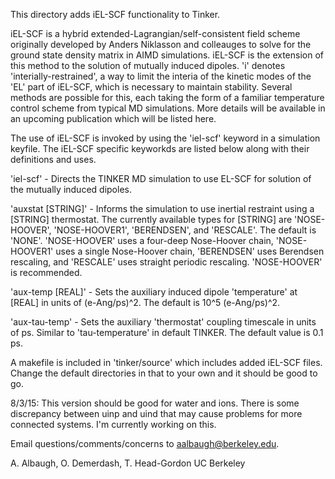 This directory adds iEL-SCF functionality to Tinker.

iEL-SCF is a hybrid extended-Lagrangian/self-consistent field scheme originally developed by Anders Niklasson and colleauges to solve for the ground state density matrix in AIMD simulations.  iEL-SCF is the extension of this method to the solution of mutually induced dipoles.  'i' denotes 'interially-restrained', a way to limit the interia of the kinetic modes of the 'EL' part of iEL-SCF, which is necessary to maintain stability.  Several methods are possible for this, each taking the form of a familiar temperature control scheme from typical MD simulations.  More details will be available in an upcoming publication which will be listed here.

The use of iEL-SCF is invoked by using the 'iel-scf' keyword in a simulation keyfile.  The iEL-SCF specific keyworkds are listed below along with their definitions and uses.

'iel-scf' - Directs the TINKER MD simulation to use EL-SCF for solution of the mutually induced dipoles.

'auxstat [STRING]' - Informs the simulation to use inertial restraint using a [STRING] thermostat.  The currently available types for [STRING] are 'NOSE-HOOVER', 'NOSE-HOOVER1', 'BERENDSEN', and 'RESCALE'.  The default is 'NONE'.  'NOSE-HOOVER' uses a four-deep Nose-Hoover chain, 'NOSE-HOOVER1' uses a single Nose-Hoover chain, 'BERENDSEN' uses Berendsen rescaling, and 'RESCALE' uses straight periodic rescaling.  'NOSE-HOOVER' is recommended.

'aux-temp [REAL]' - Sets the auxiliary induced dipole 'temperature' at [REAL] in units of (e-Ang/ps)^2.  The default is 10^5 (e-Ang/ps)^2.

'aux-tau-temp' - Sets the auxiliary 'thermostat' coupling timescale in units of ps.  Similar to 'tau-temperature' in default TINKER.  The default value is 0.1 ps.

A makefile is included in 'tinker/source' which includes added iEL-SCF files.  Change the default directories in that to your own and it should be good to go.

8/3/15:
This version should be good for water and ions.  There is some discrepancy between uinp and uind that may cause problems for more connected systems.  I'm currently working on this.

Email questions/comments/concerns to aalbaugh@berkeley.edu.


A. Albaugh, O. Demerdash, T. Head-Gordon
UC Berkeley
